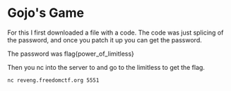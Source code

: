 # Gojo's Game

For this I first downloaded a file with a code. The code was just splicing of the password, and once you patch it up you can get the password. 

The password was flag{power_of_limitless}

Then you nc into the server to and go to the limitless to get the flag. 
```
nc reveng.freedomctf.org 5551
```